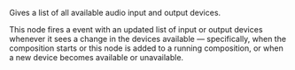 Gives a list of all available audio input and output devices.

This node fires a event with an updated list of input or output devices whenever it sees a change in the devices available — specifically, when the composition starts or this node is added to a running composition, or when a new device becomes available or unavailable.
